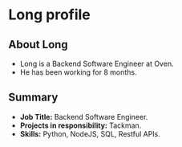 
# Long profile

## About Long
- Long is a Backend Software Engineer at Oven.
- He has been working for 8 months.

## Summary
- **Job Title:** Backend Software Engineer.
- **Projects in responsibility:** Tackman.
- **Skills:** Python, NodeJS, SQL, Restful APIs.

